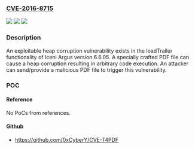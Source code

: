 ### [CVE-2016-8715](https://cve.mitre.org/cgi-bin/cvename.cgi?name=CVE-2016-8715)
![](https://img.shields.io/static/v1?label=Product&message=Argus&color=blue)
![](https://img.shields.io/static/v1?label=Version&message=n%2Fa&color=blue)
![](https://img.shields.io/static/v1?label=Vulnerability&message=PDF%20Code%20Execution&color=brighgreen)

### Description

An exploitable heap corruption vulnerability exists in the loadTrailer functionality of Iceni Argus version 6.6.05. A specially crafted PDF file can cause a heap corruption resulting in arbitrary code execution. An attacker can send/provide a malicious PDF file to trigger this vulnerability.

### POC

#### Reference
No PoCs from references.

#### Github
- https://github.com/0xCyberY/CVE-T4PDF


